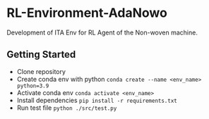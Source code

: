 # RL-Environment-AdaNowo
Development of ITA Env for RL Agent of the Non-woven machine.

## Getting Started
- Clone repository
- Create conda env with python 
    `conda create --name <env_name> python=3.9`
- Activate conda env
    `conda activate <env_name>`
- Install dependencies
    `pip install -r requirements.txt`
- Run test file
    `python ./src/test.py`
